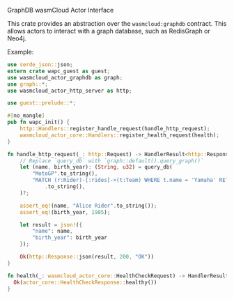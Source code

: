 GraphDB wasmCloud Actor Interface

This crate provides an abstraction over the `wasmcloud:graphdb` contract. This
allows actors to interact with a graph database, such as RedisGraph or Neo4j.

Example:

```rust
use serde_json::json;
extern crate wapc_guest as guest;
use wasmcloud_actor_graphdb as graph;
use graph::*;
use wasmcloud_actor_http_server as http;

use guest::prelude::*;

#[no_mangle]
pub fn wapc_init() {
    http::Handlers::register_handle_request(handle_http_request);
    wasmcloud_actor_core::Handlers::register_health_request(health);
}

fn handle_http_request(_: http::Request) -> HandlerResult<http::Response> {
    // Replace `query_db` with `graph::default().query_graph()`
    let (name, birth_year): (String, u32) = query_db(
        "MotoGP".to_string(),
        "MATCH (r:Rider)-[:rides]->(t:Team) WHERE t.name = 'Yamaha' RETURN r.name, r.birth_year"
            .to_string(),
    )?;

    assert_eq!(name, "Alice Rider".to_string());
    assert_eq!(birth_year, 1985);

    let result = json!({
        "name": name,
        "birth_year": birth_year
    });

    Ok(http::Response::json(result, 200, "OK"))
}

fn health(_: wasmcloud_actor_core::HealthCheckRequest) -> HandlerResult<actor_core::HealthCheckResponse> {
  Ok(actor_core::HealthCheckResponse::healthy())   
}
```


